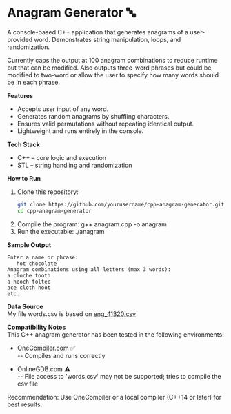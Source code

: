 # Anagram Generator 🔤  
A console-based C++ application that generates anagrams of a user-provided word. Demonstrates string manipulation, loops, and randomization.  
  
Currently caps the output at 100 anagram combinations to reduce runtime but that can be modified. Also outputs three-word phrases but could be modified to two-word or allow the user to specify how many words should be in each phrase.  
  
**Features**  
* Accepts user input of any word.  
* Generates random anagrams by shuffling characters.  
* Ensures valid permutations without repeating identical output.  
* Lightweight and runs entirely in the console.  
  

**Tech Stack**  
* C++ – core logic and execution  
* STL – string handling and randomization  
  

**How to Run**  
1. Clone this repository:  
   ```bash
   git clone https://github.com/yourusername/cpp-anagram-generator.git
   cd cpp-anagram-generator
2. Compile the program:
   g++ anagram.cpp -o anagram
3. Run the executable:
   ./anagram
  
**Sample Output**
```
Enter a name or phrase:
   hot chocolate
Anagram combinations using all letters (max 3 words):
a cloche tooth
a hooch toltec
ace cloth hoot
etc. 
```
  
**Data Source**  
My file words.csv is based on [eng_41320.csv](https://gist.github.com/diplodata/be26123b3f45a7ffab36426da2d2ee1f) 
  

**Compatibility Notes**  
This C++ anagram generator has been tested in the following environments:  
  
* OneCompiler.com ✅  
-- Compiles and runs correctly  
  
* OnlineGDB.com ⚠️  
-- File access to 'words.csv' may not be supported; tries to compile the csv file  
  
Recommendation: Use OneCompiler or a local compiler (C++14 or later) for best results.  
